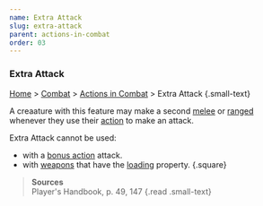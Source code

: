 ```yaml
---
name: Extra Attack
slug: extra-attack
parent: actions-in-combat
order: 03
---
```

### Extra Attack
[Home](dm-operations-center) > [Combat](combat) > [Actions in Combat](actions-in-combat) > Extra Attack {.small-text}

A creaature with this feature may make a second [melee](melee-attack) or [ranged](ranged-attack) whenever they use their [action](actions-in-combat) to make an attack.

Extra Attack cannot be used:
- with a [bonus action](bonus-action) attack.
- with [weapons](weapons) that have the [loading](weapon-properties) property.
{.square}

> **Sources** <br/>
> Player's Handbook, p. 49, 147
{.read .small-text}